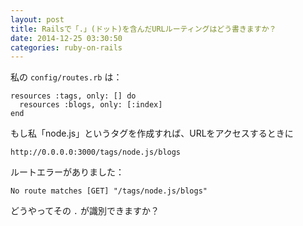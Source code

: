 ```yaml
---
layout: post
title: Railsで「.」(ドット)を含んだURLルーティングはどう書きますか？
date: 2014-12-25 03:30:50
categories: ruby-on-rails
---
```

<!-- {% raw %} -->
<p>私の <code>config/routes.rb</code> は：</p>

<pre><code>resources :tags, only: [] do
  resources :blogs, only: [:index]
end
</code></pre>

<p>もし私「node.js」というタグを作成すれば、URLをアクセスするときに</p>

<pre><code>http://0.0.0.0:3000/tags/node.js/blogs
</code></pre>

<p>ルートエラーがありました：</p>

<pre><code>No route matches [GET] "/tags/node.js/blogs"
</code></pre>

<p>どうやってその <code>.</code> が識別できますか？</p>
<!-- {% endraw %} -->
